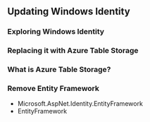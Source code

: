 ## Updating Windows Identity

### Exploring Windows Identity

### Replacing it with Azure Table Storage

### What is Azure Table Storage?

### Remove Entity Framework

- Microsoft.AspNet.Identity.EntityFramework
- EntityFramework


